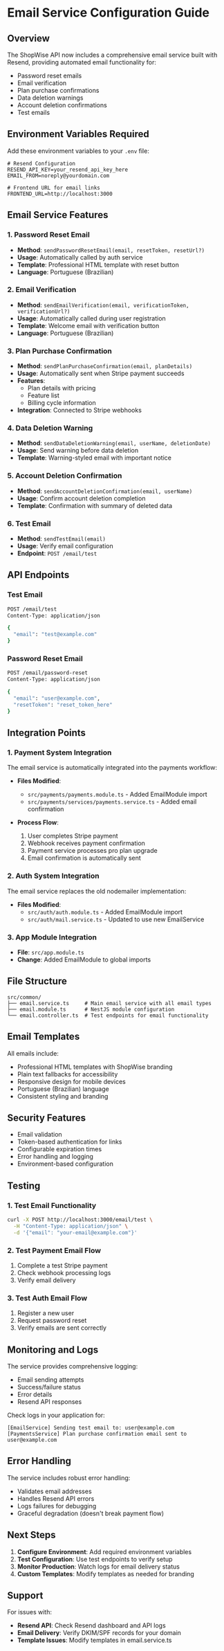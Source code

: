 # Email Service Configuration Guide

## Overview

The ShopWise API now includes a comprehensive email service built with Resend, providing automated email functionality for:

- Password reset emails
- Email verification
- Plan purchase confirmations
- Data deletion warnings
- Account deletion confirmations
- Test emails

## Environment Variables Required

Add these environment variables to your `.env` file:

```env
# Resend Configuration
RESEND_API_KEY=your_resend_api_key_here
EMAIL_FROM=noreply@yourdomain.com

# Frontend URL for email links
FRONTEND_URL=http://localhost:3000
```

## Email Service Features

### 1. Password Reset Email

- **Method**: `sendPasswordResetEmail(email, resetToken, resetUrl?)`
- **Usage**: Automatically called by auth service
- **Template**: Professional HTML template with reset button
- **Language**: Portuguese (Brazilian)

### 2. Email Verification

- **Method**: `sendEmailVerification(email, verificationToken, verificationUrl?)`
- **Usage**: Automatically called during user registration
- **Template**: Welcome email with verification button
- **Language**: Portuguese (Brazilian)

### 3. Plan Purchase Confirmation

- **Method**: `sendPlanPurchaseConfirmation(email, planDetails)`
- **Usage**: Automatically sent when Stripe payment succeeds
- **Features**:
    - Plan details with pricing
    - Feature list
    - Billing cycle information
- **Integration**: Connected to Stripe webhooks

### 4. Data Deletion Warning

- **Method**: `sendDataDeletionWarning(email, userName, deletionDate)`
- **Usage**: Send warning before data deletion
- **Template**: Warning-styled email with important notice

### 5. Account Deletion Confirmation

- **Method**: `sendAccountDeletionConfirmation(email, userName)`
- **Usage**: Confirm account deletion completion
- **Template**: Confirmation with summary of deleted data

### 6. Test Email

- **Method**: `sendTestEmail(email)`
- **Usage**: Verify email configuration
- **Endpoint**: `POST /email/test`

## API Endpoints

### Test Email

```bash
POST /email/test
Content-Type: application/json

{
  "email": "test@example.com"
}
```

### Password Reset Email

```bash
POST /email/password-reset
Content-Type: application/json

{
  "email": "user@example.com",
  "resetToken": "reset_token_here"
}
```

## Integration Points

### 1. Payment System Integration

The email service is automatically integrated into the payments workflow:

- **Files Modified**:
    - `src/payments/payments.module.ts` - Added EmailModule import
    - `src/payments/services/payments.service.ts` - Added email confirmation

- **Process Flow**:
    1. User completes Stripe payment
    2. Webhook receives payment confirmation
    3. Payment service processes pro plan upgrade
    4. Email confirmation is automatically sent

### 2. Auth System Integration

The email service replaces the old nodemailer implementation:

- **Files Modified**:
    - `src/auth/auth.module.ts` - Added EmailModule import
    - `src/auth/mail.service.ts` - Updated to use new EmailService

### 3. App Module Integration

- **File**: `src/app.module.ts`
- **Change**: Added EmailModule to global imports

## File Structure

```
src/common/
├── email.service.ts     # Main email service with all email types
├── email.module.ts      # NestJS module configuration
└── email.controller.ts  # Test endpoints for email functionality
```

## Email Templates

All emails include:

- Professional HTML templates with ShopWise branding
- Plain text fallbacks for accessibility
- Responsive design for mobile devices
- Portuguese (Brazilian) language
- Consistent styling and branding

## Security Features

- Email validation
- Token-based authentication for links
- Configurable expiration times
- Error handling and logging
- Environment-based configuration

## Testing

### 1. Test Email Functionality

```bash
curl -X POST http://localhost:3000/email/test \
  -H "Content-Type: application/json" \
  -d '{"email": "your-email@example.com"}'
```

### 2. Test Payment Email Flow

1. Complete a test Stripe payment
2. Check webhook processing logs
3. Verify email delivery

### 3. Test Auth Email Flow

1. Register a new user
2. Request password reset
3. Verify emails are sent correctly

## Monitoring and Logs

The service provides comprehensive logging:

- Email sending attempts
- Success/failure status
- Error details
- Resend API responses

Check logs in your application for:

```
[EmailService] Sending test email to: user@example.com
[PaymentsService] Plan purchase confirmation email sent to user@example.com
```

## Error Handling

The service includes robust error handling:

- Validates email addresses
- Handles Resend API errors
- Logs failures for debugging
- Graceful degradation (doesn't break payment flow)

## Next Steps

1. **Configure Environment**: Add required environment variables
2. **Test Configuration**: Use test endpoints to verify setup
3. **Monitor Production**: Watch logs for email delivery status
4. **Custom Templates**: Modify templates as needed for branding

## Support

For issues with:

- **Resend API**: Check Resend dashboard and API logs
- **Email Delivery**: Verify DKIM/SPF records for your domain
- **Template Issues**: Modify templates in email.service.ts
